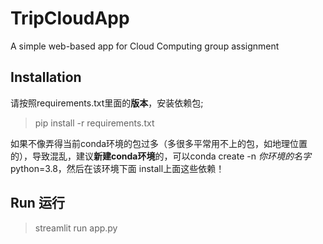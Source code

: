 # TripCloudApp
A simple web-based app for Cloud Computing group assignment

## Installation
请按照requirements.txt里面的**版本**，安装依赖包;

> pip install -r requirements.txt

如果不像弄得当前conda环境的包过多（多很多平常用不上的包，如地理位置的），导致混乱，建议**新建conda环境**的，可以conda create -n *你环境的名字* python=3.8，然后在该环境下面 install上面这些依赖！


## Run 运行

> streamlit run app.py
